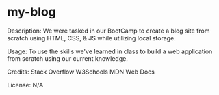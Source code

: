 # my-blog

Description:
We were tasked in our BootCamp to create a blog site from scratch using HTML, CSS, & JS while utilizing local storage.

Usage:
To use the skills we've learned in class to build a web application from scratch using our current knowledge.

Credits:
Stack Overflow W3Schools MDN Web Docs

License:
N/A
